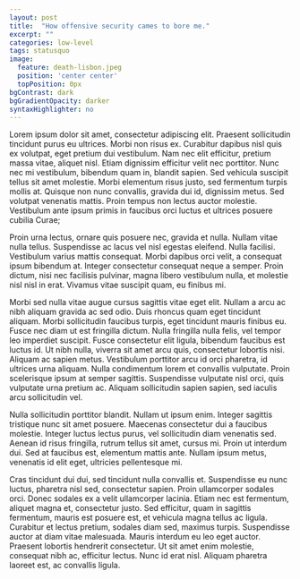 ```yaml
---
layout: post
title:  "How offensive security cames to bore me."
excerpt: ""
categories: low-level
tags: statusquo
image:
  feature: death-lisbon.jpeg
  position: 'center center'
  topPosition: 0px
bgContrast: dark
bgGradientOpacity: darker
syntaxHighlighter: no
---
```


Lorem ipsum dolor sit amet, consectetur adipiscing elit. Praesent sollicitudin tincidunt purus eu ultrices. Morbi non risus ex. Curabitur dapibus nisl quis ex volutpat, eget pretium dui vestibulum. Nam nec elit efficitur, pretium massa vitae, aliquet nisl. Etiam dignissim efficitur velit nec porttitor. Nunc nec mi vestibulum, bibendum quam in, blandit sapien. Sed vehicula suscipit tellus sit amet molestie. Morbi elementum risus justo, sed fermentum turpis mollis at. Quisque non nunc convallis, gravida dui id, dignissim metus. Sed volutpat venenatis mattis. Proin tempus non lectus auctor molestie. Vestibulum ante ipsum primis in faucibus orci luctus et ultrices posuere cubilia Curae;

Proin urna lectus, ornare quis posuere nec, gravida et nulla. Nullam vitae nulla tellus. Suspendisse ac lacus vel nisl egestas eleifend. Nulla facilisi. Vestibulum varius mattis consequat. Morbi dapibus orci velit, a consequat ipsum bibendum at. Integer consectetur consequat neque a semper. Proin dictum, nisi nec facilisis pulvinar, magna libero vestibulum nulla, et molestie nisl nisl in erat. Vivamus vitae suscipit quam, eu finibus mi.

Morbi sed nulla vitae augue cursus sagittis vitae eget elit. Nullam a arcu ac nibh aliquam gravida ac sed odio. Duis rhoncus quam eget tincidunt aliquam. Morbi sollicitudin faucibus turpis, eget tincidunt mauris finibus eu. Fusce nec diam ut est fringilla dictum. Nulla fringilla nulla felis, vel tempor leo imperdiet suscipit. Fusce consectetur elit ligula, bibendum faucibus est luctus id. Ut nibh nulla, viverra sit amet arcu quis, consectetur lobortis nisi. Aliquam ac sapien metus. Vestibulum porttitor arcu id orci pharetra, id ultrices urna aliquam. Nulla condimentum lorem et convallis vulputate. Proin scelerisque ipsum at semper sagittis. Suspendisse vulputate nisl orci, quis vulputate urna pretium ac. Aliquam sollicitudin sapien sapien, sed iaculis arcu sollicitudin vel.

Nulla sollicitudin porttitor blandit. Nullam ut ipsum enim. Integer sagittis tristique nunc sit amet posuere. Maecenas consectetur dui a faucibus molestie. Integer luctus lectus purus, vel sollicitudin diam venenatis sed. Aenean id risus fringilla, rutrum tellus sit amet, cursus mi. Proin ut interdum dui. Sed at faucibus est, elementum mattis ante. Nullam ipsum metus, venenatis id elit eget, ultricies pellentesque mi.

Cras tincidunt dui dui, sed tincidunt nulla convallis et. Suspendisse eu nunc luctus, pharetra nisl sed, consectetur sapien. Proin ullamcorper sodales orci. Donec sodales ex a velit ullamcorper lacinia. Etiam nec est fermentum, aliquet magna et, consectetur justo. Sed efficitur, quam in sagittis fermentum, mauris est posuere est, et vehicula magna tellus ac ligula. Curabitur et lectus pretium, sodales diam sed, maximus turpis. Suspendisse auctor at diam vitae malesuada. Mauris interdum eu leo eget auctor. Praesent lobortis hendrerit consectetur. Ut sit amet enim molestie, consequat nibh ac, efficitur lectus. Nunc id erat nisl. Aliquam pharetra laoreet est, ac convallis ligula.
